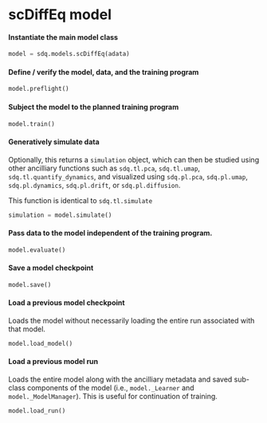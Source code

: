 # scDiffEq model

#### Instantiate the main model class
```python
model = sdq.models.scDiffEq(adata)
```

#### Define / verify the model, data, and the training program 
```python
model.preflight()
```

#### Subject the model to the planned training program

```python
model.train()
```

#### Generatively simulate data

Optionally, this returns a `simulation` object, which can then be studied using other ancilliary functions such as `sdq.tl.pca`, `sdq.tl.umap`, `sdq.tl.quantify_dynamics`, and visualized  using `sdq.pl.pca`, `sdq.pl.umap`, `sdq.pl.dynamics`, `sdq.pl.drift`, or `sdq.pl.diffusion`.

This function is identical to `sdq.tl.simulate`

```python
simulation = model.simulate()
```

#### Pass data to the model independent of the training program.

```python
model.evaluate()
```

#### Save a model checkpoint

```python
model.save()
```

#### Load a previous model checkpoint
Loads the model without necessarily loading the entire run associated with that model.
```python
model.load_model()
```

#### Load a previous model run
Loads the entire model along with the ancilliary metadata and saved sub-class components of the model (i.e., `model._Learner` and `model._ModelManager`). This is useful for continuation of training.
```python
model.load_run()
```
